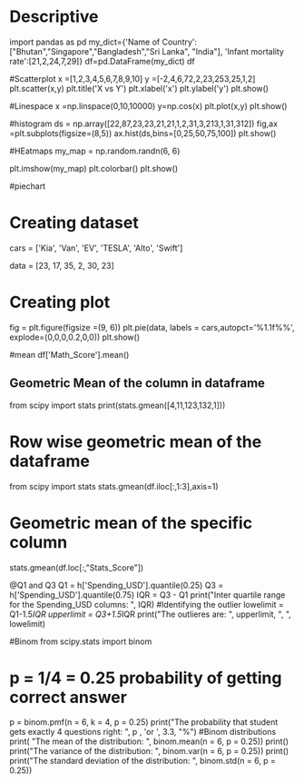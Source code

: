 # Descriptive

import pandas as pd
my_dict={'Name of Country':["Bhutan","Singapore","Bangladesh","Sri Lanka",
                            "India"], 'Infant mortality rate':[21,2,24,7,29]}
df=pd.DataFrame(my_dict)
df

#Scatterplot
x =[1,2,3,4,5,6,7,8,9,10]
y =[-2,4,6,72,2,23,253,25,1,2]
plt.scatter(x,y)
plt.title('X vs Y')
plt.xlabel('x')
plt.ylabel('y')
plt.show()

#Linespace
x =np.linspace(0,10,10000)
y=np.cos(x)
plt.plot(x,y)
plt.show()

#histogram
ds = np.array([22,87,23,23,21,21,1,2,31,3,213,1,31,312])
fig,ax =plt.subplots(figsize=(8,5))
ax.hist(ds,bins=[0,25,50,75,100])
plt.show()

#HEatmaps
my_map = np.random.randn(6, 6)

plt.imshow(my_map)
plt.colorbar()
plt.show()

#piechart
# Creating dataset
cars = ['Kia', 'Van', 'EV', 'TESLA', 'Alto', 'Swift']

data = [23, 17, 35, 2, 30, 23]

# Creating plot
fig = plt.figure(figsize =(9, 6))
plt.pie(data, labels = cars,autopct='%1.1f%%', explode=(0,0,0,0.2,0,0))
plt.show()


#mean
df['Math_Score'].mean()

## Geometric Mean of the column in dataframe
from scipy import stats
print(stats.gmean([4,11,123,132,1]))
# Row wise geometric mean of the dataframe
from scipy import stats
stats.gmean(df.iloc[:,1:3],axis=1)
# Geometric mean of the specific column
stats.gmean(df.loc[:,"Stats_Score"])

@Q1 and Q3
Q1 = h['Spending_USD'].quantile(0.25)
Q3 = h['Spending_USD'].quantile(0.75)
IQR = Q3 - Q1
print("Inter quartile range for the Spending_USD columns: ", IQR)
#Identifying the outlier
lowelimit = Q1-1.5*IQR
upperlimit = Q3+1.5*IQR
print("The outlieres are: ", upperlimit, ", ", lowelimit)

#Binom
from scipy.stats import binom
# p = 1/4 = 0.25 probability of getting correct answer
p = binom.pmf(n = 6, k = 4, p = 0.25)
print("The probability that student gets exactly 4 questions right: ", p , 'or ', 3.3, "%")
#Binom distributions
print( "The mean of the distribution: ", binom.mean(n = 6, p = 0.25))
print()
print("The variance of the distribution: ", binom.var(n = 6, p = 0.25))
print()
print("The standard deviation of the distribution: ", binom.std(n = 6, p = 0.25))


